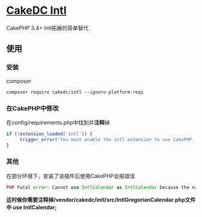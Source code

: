 # [CakeDC Intl](https://github.com/CakeDC/Intl)

CakePHP 3.4+ Intl拓展的简单替代 

## 使用

### 安装

composer
````
composer require cakedc/intl --ignore-platform-reqs
````

### 在CakePHP中修改

在config/requirements.php中找到并**注释**掉

```` php
if (!extension_loaded('intl')) {
     trigger_error('You must enable the intl extension to use CakePHP.', E_USER_ERROR);
}
````

### 其他

在部分环境下，安装了该插件后使用CakePHP会报错误
```` php
PHP Fatal error: Cannot use IntlCalendar as IntlCalendar because the name is already in use in /vendor/cakedc/intl/src/IntlGregorianCalendar.php on line 14
````

**这时候你需要注释掉/vendor/cakedc/intl/src/IntlGregorianCalendar.php文件中 use IntlCalendar;**